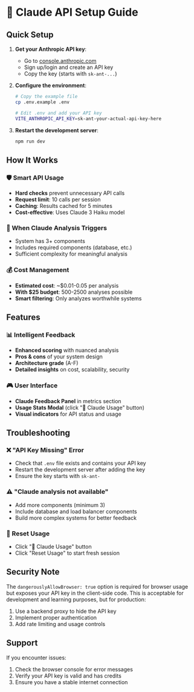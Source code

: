 # 🤖 Claude API Setup Guide

## Quick Setup

1. **Get your Anthropic API key**:
   - Go to [console.anthropic.com](https://console.anthropic.com)
   - Sign up/login and create an API key
   - Copy the key (starts with `sk-ant-...`)

2. **Configure the environment**:
   ```bash
   # Copy the example file
   cp .env.example .env
   
   # Edit .env and add your API key
   VITE_ANTHROPIC_API_KEY=sk-ant-your-actual-api-key-here
   ```

3. **Restart the development server**:
   ```bash
   npm run dev
   ```

## How It Works

### 🛡️ Smart API Usage
- **Hard checks** prevent unnecessary API calls
- **Request limit**: 10 calls per session
- **Caching**: Results cached for 5 minutes
- **Cost-effective**: Uses Claude 3 Haiku model

### 🎯 When Claude Analysis Triggers
- System has 3+ components
- Includes required components (database, etc.)
- Sufficient complexity for meaningful analysis

### 💰 Cost Management
- **Estimated cost**: ~$0.01-0.05 per analysis
- **With $25 budget**: 500-2500 analyses possible
- **Smart filtering**: Only analyzes worthwhile systems

## Features

### 📊 Intelligent Feedback
- **Enhanced scoring** with nuanced analysis
- **Pros & cons** of your system design
- **Architecture grade** (A-F)
- **Detailed insights** on cost, scalability, security

### 🎮 User Interface
- **Claude Feedback Panel** in metrics section
- **Usage Stats Modal** (click "🤖 Claude Usage" button)
- **Visual indicators** for API status and usage

## Troubleshooting

### ❌ "API Key Missing" Error
- Check that `.env` file exists and contains your API key
- Restart the development server after adding the key
- Ensure the key starts with `sk-ant-`

### ⚠️ "Claude analysis not available"
- Add more components (minimum 3)
- Include database and load balancer components
- Build more complex systems for better feedback

### 🔄 Reset Usage
- Click "🤖 Claude Usage" button
- Click "Reset Usage" to start fresh session

## Security Note

The `dangerouslyAllowBrowser: true` option is required for browser usage but exposes your API key in the client-side code. This is acceptable for development and learning purposes, but for production:

1. Use a backend proxy to hide the API key
2. Implement proper authentication
3. Add rate limiting and usage controls

## Support

If you encounter issues:
1. Check the browser console for error messages
2. Verify your API key is valid and has credits
3. Ensure you have a stable internet connection
